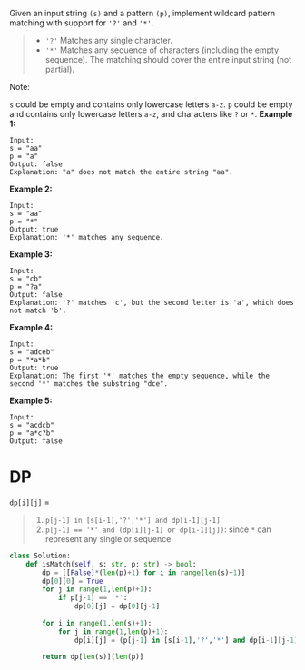 Given an input string ```(s)``` and a pattern ```(p)```, implement wildcard pattern matching with support for ```'?'``` and ```'*'```.

>* ```'?'``` Matches any single character.
>* ```'*'``` Matches any sequence of characters (including the empty sequence).
The matching should cover the entire input string (not partial).

Note:

```s``` could be empty and contains only lowercase letters ```a-z```.
```p``` could be empty and contains only lowercase letters ```a-z```, and characters like ```?``` or ```*```.
**Example 1:**
```
Input:
s = "aa"
p = "a"
Output: false
Explanation: "a" does not match the entire string "aa".
```
**Example 2:**
```
Input:
s = "aa"
p = "*"
Output: true
Explanation: '*' matches any sequence.
```
**Example 3:**
```
Input:
s = "cb"
p = "?a"
Output: false
Explanation: '?' matches 'c', but the second letter is 'a', which does not match 'b'.
```
**Example 4:**
```
Input:
s = "adceb"
p = "*a*b"
Output: true
Explanation: The first '*' matches the empty sequence, while the second '*' matches the substring "dce".
```
**Example 5:**
```
Input:
s = "acdcb"
p = "a*c?b"
Output: false
```
# DP
```dp[i][j]``` = 
> 1. ```p[j-1] in [s[i-1],'?','*'] and dp[i-1][j-1]```
> 2. ```p[j-1] == '*' and (dp[i][j-1] or dp[i-1][j])```: since ```*``` can represent any single or sequence
```python
class Solution:
    def isMatch(self, s: str, p: str) -> bool:
        dp = [[False]*(len(p)+1) for i in range(len(s)+1)]
        dp[0][0] = True
        for j in range(1,len(p)+1):
            if p[j-1] == '*':
                dp[0][j] = dp[0][j-1]
        
        for i in range(1,len(s)+1):
            for j in range(1,len(p)+1):
                dp[i][j] = (p[j-1] in [s[i-1],'?','*'] and dp[i-1][j-1]) or (p[j-1] == '*' and (dp[i][j-1] or dp[i-1][j]))
  
        return dp[len(s)][len(p)]

```